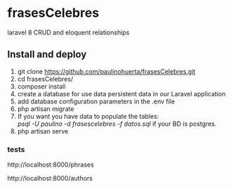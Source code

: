 # frasesCelebres
laravel 8 CRUD and eloquent relationships 

## Install and deploy
1. git clone https://github.com/paulinohuerta/frasesCelebres.git
2. cd frasesCelebres/
3. composer install
4. create a database for use data persistent data in our Laravel application
5. add database configuration parameters in the .env file
6. php artisan migrate
7. If you want you have data to populate the tables:    
  *psql -U paulino -d frasescelebres -f datos.sql* if your BD is postgres.
9. php artisan serve

### tests
http://localhost:8000/phrases      

http://localhost:8000/authors
